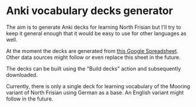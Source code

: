 # Anki vocabulary decks generator
The aim is to generate Anki decks for learning North Frisian but I'll try to keep it general enough that it would be easy to use for other languages as well.

At the moment the decks are generated from [this Google Spreadsheet](https://docs.google.com/spreadsheets/d/1WThbHIfG1n0XsOx5lN47h0GI-EluMkFzc_h72JpsWLs/edit#gid=0).
Other data sources might follow or even replace this sheet in the future.

The decks can be built using the "Build decks" action and subsequently downloaded.

Currently, there is only a single deck for learning vocabulary of the Mooring variant of North Frisian using German as a base. An English variant might follow in the future.
